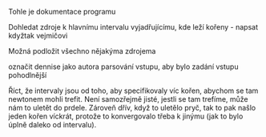 Tohle je dokumentace programu

Dohledat zdroje k hlavnímu intervalu vyjadřujícímu, kde leží kořeny - napsat kdyžtak vejmičovi

Možná podložit všechno nějakýma zdrojema

označit dennise jako autora parsování vstupu, aby bylo zadání vstupu pohodlnější

Říct, že intervaly jsou od toho, aby specifikovaly víc kořen, abychom se tam newtonem mohli trefit. Není samozřejmě jisté, jestli se tam trefíme, může nám to uletět do prdele. Zároveň dřív, když to uletělo pryč, tak to pak našlo jeden kořen víckrát, protože to konvergovalo třeba k jinýmu (jak to bylo úplně daleko od intervalu).

